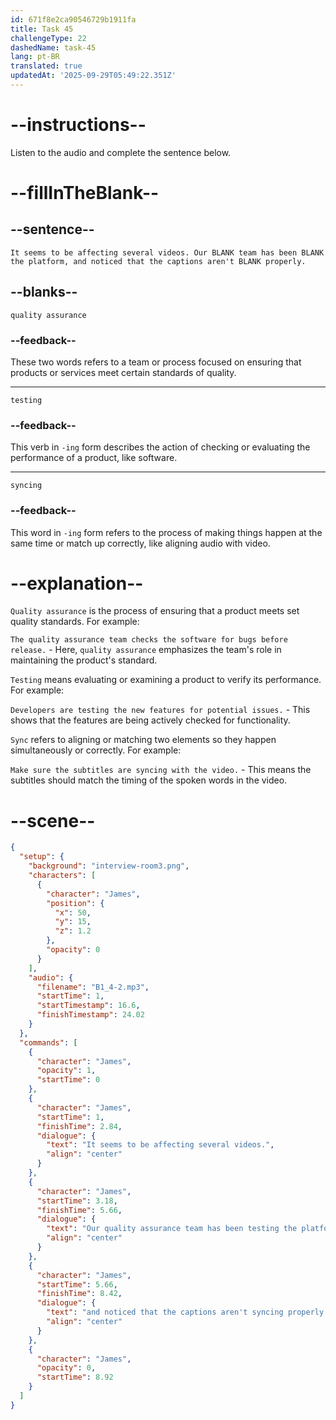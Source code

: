 ```yaml
---
id: 671f8e2ca90546729b1911fa
title: Task 45
challengeType: 22
dashedName: task-45
lang: pt-BR
translated: true
updatedAt: '2025-09-29T05:49:22.351Z'
---
```


<!-- (Audio) James: It seems to be affecting several videos. Our quality assurance team has been testing the platform, and noticed that the captions aren't syncing properly. -->

# --instructions--

Listen to the audio and complete the sentence below.

# --fillInTheBlank--

## --sentence--

`It seems to be affecting several videos. Our BLANK team has been BLANK the platform, and noticed that the captions aren't BLANK properly.`

## --blanks--

`quality assurance`

### --feedback--

These two words refers to a team or process focused on ensuring that products or services meet certain standards of quality.

---

`testing`

### --feedback--

This verb in `-ing` form describes the action of checking or evaluating the performance of a product, like software.

---

`syncing`

### --feedback--

This word in `-ing` form refers to the process of making things happen at the same time or match up correctly, like aligning audio with video.

# --explanation--

`Quality assurance` is the process of ensuring that a product meets set quality standards. For example:

`The quality assurance team checks the software for bugs before release.` - Here, `quality assurance` emphasizes the team's role in maintaining the product's standard.

`Testing` means evaluating or examining a product to verify its performance. For example:

`Developers are testing the new features for potential issues.` - This shows that the features are being actively checked for functionality.

`Sync` refers to aligning or matching two elements so they happen simultaneously or correctly. For example:

`Make sure the subtitles are syncing with the video.` - This means the subtitles should match the timing of the spoken words in the video.

# --scene--

```json
{
  "setup": {
    "background": "interview-room3.png",
    "characters": [
      {
        "character": "James",
        "position": {
          "x": 50,
          "y": 15,
          "z": 1.2
        },
        "opacity": 0
      }
    ],
    "audio": {
      "filename": "B1_4-2.mp3",
      "startTime": 1,
      "startTimestamp": 16.6,
      "finishTimestamp": 24.02
    }
  },
  "commands": [
    {
      "character": "James",
      "opacity": 1,
      "startTime": 0
    },
    {
      "character": "James",
      "startTime": 1,
      "finishTime": 2.84,
      "dialogue": {
        "text": "It seems to be affecting several videos.",
        "align": "center"
      }
    },
    {
      "character": "James",
      "startTime": 3.18,
      "finishTime": 5.66,
      "dialogue": {
        "text": "Our quality assurance team has been testing the platform,",
        "align": "center"
      }
    },
    {
      "character": "James",
      "startTime": 5.66,
      "finishTime": 8.42,
      "dialogue": {
        "text": "and noticed that the captions aren't syncing properly.",
        "align": "center"
      }
    },
    {
      "character": "James",
      "opacity": 0,
      "startTime": 8.92
    }
  ]
}
```
